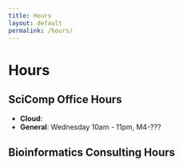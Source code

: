 ```yaml
---
title: Hours
layout: default
permalink: /hours/
---
```


# Hours
## SciComp Office Hours
- __Cloud__:
- __General__: Wednesday 10am - 11pm, M4-???

## Bioinformatics Consulting Hours
